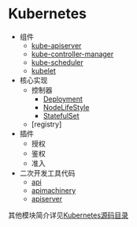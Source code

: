 # Kubernetes

+ 组件
  - [kube-apiserver]()
  - [kube-controller-manager]()
  - [kube-scheduler]()
  - [kubelet]()
+ 核心实现
  - 控制器
     * [Deployment]()
     * [NodeLifeStyle]()
     * [StatefulSet]()
  - [registry]
+ 插件
  - 授权
  - 鉴权
  - 准入
+ 二次开发工具代码
  - [api](./staging/src/k8s.io/api/index.md)
  - [apimachinery](./staging/src/k8s.io/apimachinery/index.md)
  - [apiserver](./staging/src/k8s.io/apiserver/index.md)
  
其他模块简介详见[Kubernetes源码目录](./index.md)
